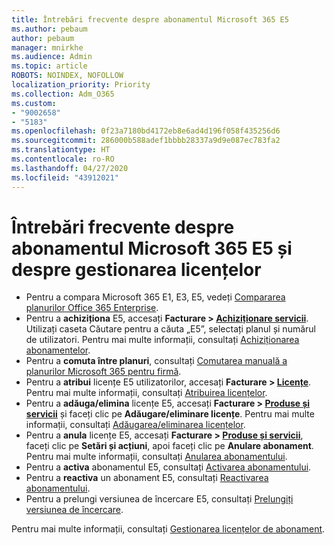 ```yaml
---
title: Întrebări frecvente despre abonamentul Microsoft 365 E5
ms.author: pebaum
author: pebaum
manager: mnirkhe
ms.audience: Admin
ms.topic: article
ROBOTS: NOINDEX, NOFOLLOW
localization_priority: Priority
ms.collection: Adm_O365
ms.custom:
- "9002658"
- "5183"
ms.openlocfilehash: 0f23a7180bd4172eb8e6ad4d196f058f435256d6
ms.sourcegitcommit: 286000b588adef1bbbb28337a9d9e087ec783fa2
ms.translationtype: HT
ms.contentlocale: ro-RO
ms.lasthandoff: 04/27/2020
ms.locfileid: "43912021"
---
```

# <a name="microsoft-365-e5-subscription-and-license-management-faq"></a>Întrebări frecvente despre abonamentul Microsoft 365 E5 și despre gestionarea licențelor

- Pentru a compara Microsoft 365 E1, E3, E5, vedeți [Compararea planurilor Office 365 Enterprise](https://www.microsoft.com/microsoft-365/business/compare-more-office-365-for-business-plans).
- Pentru a **achiziționa** E5, accesați **Facturare > [Achiziționare servicii](https://go.microsoft.com/fwlink/p/?linkid=868433)**. Utilizați caseta Căutare pentru a căuta „E5”, selectați planul și numărul de utilizatori. Pentru mai multe informații, consultați [Achiziționarea abonamentelor](https://docs.microsoft.com/microsoft-365/commerce/buy-another-subscription?view=o365-worldwide).
- Pentru a **comuta între planuri**, consultați [Comutarea manuală a planurilor Microsoft 365 pentru firmă](https://docs.microsoft.com/microsoft-365/commerce/subscriptions/switch-plans-manually?view=o365-worldwide).
- Pentru a **atribui** licențe E5 utilizatorilor, accesați **Facturare > [Licențe](https://go.microsoft.com/fwlink/p/?linkid=842264)**. Pentru mai multe informații, consultați [Atribuirea licențelor](https://docs.microsoft.com/microsoft-365/admin/manage/assign-licenses-to-users?view=o365-worldwide).
- Pentru a **adăuga/elimina** licențe E5, accesați **Facturare > [Produse și servicii](https://go.microsoft.com/fwlink/p/?linkid=842054)** și faceți clic pe **Adăugare/eliminare licențe**. Pentru mai multe informații, consultați [Adăugarea/eliminarea licențelor](https://docs.microsoft.com/microsoft-365/commerce/licenses/buy-licenses?view=o365-worldwide#add-or-remove-licenses-for-your-business-subscription). 
- Pentru a **anula** licențe E5, accesați **Facturare > [Produse și servicii](https://go.microsoft.com/fwlink/p/?linkid=842054)**, faceți clic pe **Setări și acțiuni**, apoi faceți clic pe **Anulare abonament**. Pentru mai multe informații, consultați [Anularea abonamentului](https://docs.microsoft.com/office365/admin/subscriptions-and-billing/cancel-your-subscription).
- Pentru a **activa** abonamentul E5, consultați [Activarea abonamentului](https://docs.microsoft.com/alchemyinsights/activate-your-office-365-subscription).
- Pentru a **reactiva** un abonament E5, consultați [Reactivarea abonamentului](https://docs.microsoft.com/alchemyinsights/reactivate-your-subscription).
- Pentru a prelungi versiunea de încercare E5, consultați [Prelungiți versiunea de încercare](https://docs.microsoft.com/alchemyinsights/extend-your-trial-for-office-365-for-business).

Pentru mai multe informații, consultați [Gestionarea licențelor de abonament](https://docs.microsoft.com/microsoft-365/commerce/licenses/buy-licenses?view=o365-worldwide#add-or-remove-licenses-for-your-business-subscription).
